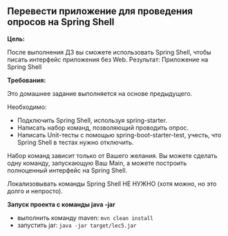 ## Перевести приложение для проведения опросов на Spring Shell

**Цель:**

После выполнения ДЗ вы сможете использовать Spring Shell, чтобы писать интерфейс приложения без Web. Результат: Приложение на Spring Shell

**Требования:** 

Это домашнее задание выполняется на основе предыдущего.

Необходимо:

* Подключить Spring Shell, используя spring-starter.
* Написать набор команд, позволяющий проводить опрос.
* Написать Unit-тесты с помощью spring-boot-starter-test, учесть, что Spring Shell в тестах нужно отключить.  

Набор команд зависит только от Вашего желания. Вы можете сделать одну команду, запускающую Ваш Main, а можете построить полноценный интерфейс на Spring Shell.

Локализовывать команды Spring Shell НЕ НУЖНО (хотя можно, но это долго и непросто).

**Запуск проекта с команды java -jar** 
* выполнить команду maven: ```mvn clean install```
* запустить jar: ```java -jar target/lec5.jar```
